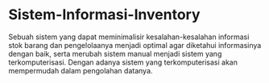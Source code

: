 # Sistem-Informasi-Inventory
Sebuah sistem yang dapat meminimalisir kesalahan-kesalahan informasi stok barang dan pengelolaanya menjadi optimal agar diketahui informasinya dengan baik, serta merubah sistem manual menjadi sistem yang terkomputerisasi. Dengan adanya sistem yang terkomputerisasi akan mempermudah dalam pengolahan datanya.
